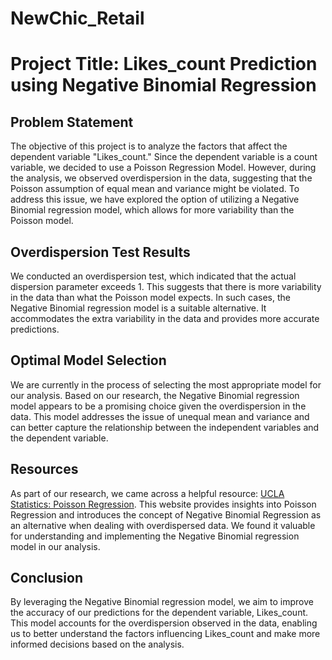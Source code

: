 # NewChic_Retail

# Project Title: Likes_count Prediction using Negative Binomial Regression

## Problem Statement
The objective of this project is to analyze the factors that affect the dependent variable "Likes_count." Since the dependent variable is a count variable, we decided to use a Poisson Regression Model. However, during the analysis, we observed overdispersion in the data, suggesting that the Poisson assumption of equal mean and variance might be violated. To address this issue, we have explored the option of utilizing a Negative Binomial regression model, which allows for more variability than the Poisson model.

## Overdispersion Test Results
We conducted an overdispersion test, which indicated that the actual dispersion parameter exceeds 1. This suggests that there is more variability in the data than what the Poisson model expects. In such cases, the Negative Binomial regression model is a suitable alternative. It accommodates the extra variability in the data and provides more accurate predictions.

## Optimal Model Selection
We are currently in the process of selecting the most appropriate model for our analysis. Based on our research, the Negative Binomial regression model appears to be a promising choice given the overdispersion in the data. This model addresses the issue of unequal mean and variance and can better capture the relationship between the independent variables and the dependent variable.

## Resources
As part of our research, we came across a helpful resource: [UCLA Statistics: Poisson Regression](https://stats.oarc.ucla.edu/r/dae/poisson-regression/). This website provides insights into Poisson Regression and introduces the concept of Negative Binomial Regression as an alternative when dealing with overdispersed data. We found it valuable for understanding and implementing the Negative Binomial regression model in our analysis.

## Conclusion
By leveraging the Negative Binomial regression model, we aim to improve the accuracy of our predictions for the dependent variable, Likes_count. This model accounts for the overdispersion observed in the data, enabling us to better understand the factors influencing Likes_count and make more informed decisions based on the analysis.
